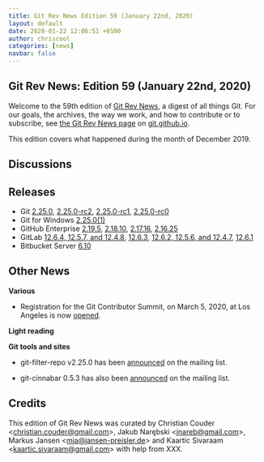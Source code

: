 ```yaml
---
title: Git Rev News Edition 59 (January 22nd, 2020)
layout: default
date: 2020-01-22 12:06:51 +0100
author: chriscool
categories: [news]
navbar: false
---
```


## Git Rev News: Edition 59 (January 22nd, 2020)

Welcome to the 59th edition of [Git Rev News](https://git.github.io/rev_news/rev_news/),
a digest of all things Git. For our goals, the archives, the way we work, and how to contribute or to
subscribe, see [the Git Rev News page](https://git.github.io/rev_news/rev_news/) on [git.github.io](http://git.github.io).

This edition covers what happened during the month of December 2019.

## Discussions

<!---
### General
-->

<!---
### Reviews
-->

<!---
### Support
-->

<!---
## Developer Spotlight:
-->

## Releases

+ Git [2.25.0](https://public-inbox.org/git/xmqqtv4zjgv5.fsf@gitster-ct.c.googlers.com/),
[2.25.0-rc2](https://public-inbox.org/git/xmqq8smh1t3m.fsf@gitster-ct.c.googlers.com/),
[2.25.0-rc1](https://public-inbox.org/git/xmqqpng1cu2c.fsf@gitster-ct.c.googlers.com/),
[2.25.0-rc0](https://public-inbox.org/git/xmqqblrwm65l.fsf@gitster-ct.c.googlers.com/)
+ Git for Windows [2.25.0(1)](https://github.com/git-for-windows/git/releases/tag/v2.25.0.windows.1)
+ GitHub Enterprise [2.19.5](https://enterprise.github.com/releases/2.19.5/notes),
[2.18.10](https://enterprise.github.com/releases/2.18.10/notes),
[2.17.16](https://enterprise.github.com/releases/2.17.16/notes),
[2.16.25](https://enterprise.github.com/releases/2.16.25/notes)
+ GitLab [12.6.4, 12.5.7, and 12.4.8](https://about.gitlab.com/releases/2020/01/13/critical-security-release-gitlab-12-dot-6-dot-4-released/),
[12.6.3](https://about.gitlab.com/releases/2020/01/09/gitlab-12-6-3-released/),
[12.6.2, 12.5.6, and 12.4.7](https://about.gitlab.com/releases/2020/01/02/security-release-gitlab-12-6-2-released/),
[12.6.1](https://about.gitlab.com/releases/2019/12/27/gitlab-12-6-1-released/)
+ Bitbucket Server [6.10](https://confluence.atlassian.com/bitbucketserver/bitbucket-server-release-notes-872139866.html)

## Other News

__Various__

* Registration for the Git Contributor Summit, on March 5, 2020, at
  Los Angeles is now [opened](https://public-inbox.org/git/20200115200532.GA4101552@coredump.intra.peff.net/).

__Light reading__


__Git tools and sites__

* git-filter-repo v2.25.0 has been [announced](https://public-inbox.org/git/CABPp-BFP38okGPTmyUJ-vVqq4=T0CypuyD05e6ArEfwhq2mdpg@mail.gmail.com/)
  on the mailing list.

* git-cinnabar 0.5.3 has also been [announced](https://public-inbox.org/git/20200118024728.4dugot7nmj3tdkhx@glandium.org/)
  on the mailing list.

## Credits

This edition of Git Rev News was curated by
Christian Couder &lt;<christian.couder@gmail.com>&gt;,
Jakub Narębski &lt;<jnareb@gmail.com>&gt;,
Markus Jansen &lt;<mja@jansen-preisler.de>&gt; and
Kaartic Sivaraam &lt;<kaartic.sivaraam@gmail.com>&gt;
with help from XXX.
